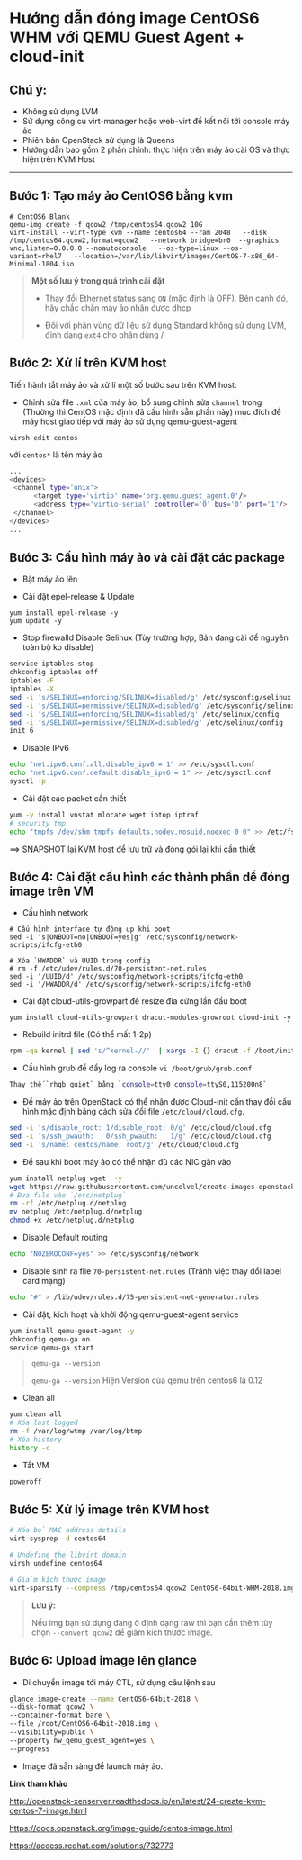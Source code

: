 # Hướng dẫn đóng image CentOS6 WHM với QEMU Guest Agent + cloud-init

## Chú ý:

- Không sử dụng LVM 
- Sử dụng công cụ virt-manager hoặc web-virt để kết nối tới console máy ảo
- Phiên bản OpenStack sử dụng là Queens
- Hướng dẫn bao gồm 2 phần chính: thực hiện trên máy ảo cài OS và thực hiện trên KVM Host

----------------------

## Bước 1: Tạo máy ảo CentOS6 bằng kvm 

``` 
# CentOS6 Blank
qemu-img create -f qcow2 /tmp/centos64.qcow2 10G
virt-install --virt-type kvm --name centos64 --ram 2048   --disk /tmp/centos64.qcow2,format=qcow2   --network bridge=br0  --graphics vnc,listen=0.0.0.0 --noautoconsole   --os-type=linux --os-variant=rhel7   --location=/var/lib/libvirt/images/CentOS-7-x86_64-Minimal-1804.iso
```

> **Một số lưu ý trong quá trình cài đặt**
> 
> - Thay đổi Ethernet status sang `ON` (mặc định là OFF). Bên cạnh đó, hãy chắc chắn máy ảo nhận được dhcp
> 
> - Đối với phân vùng dữ liệu sử dụng Standard không sử dụng LVM, định dạng `ext4` cho phân dùng /


## Bước 2: Xử lí trên KVM host 

Tiến hành tắt máy ảo và xử lí một số bước sau trên KVM host:

- Chỉnh sửa file `.xml` của máy ảo, bổ sung chỉnh sửa `channel` trong <devices> (Thường thì CentOS mặc định đã cấu hình sẵn phần này) mục đích để máy host giao tiếp với máy ảo sử dụng qemu-guest-agent

`virsh edit centos`

với `centos*` là tên máy ảo

``` sh
...
<devices>
 <channel type='unix'>
      <target type='virtio' name='org.qemu.guest_agent.0'/>
      <address type='virtio-serial' controller='0' bus='0' port='1'/>
 </channel>
</devices>
...
```

## Bước 3: Cấu hình máy ảo và cài đặt các package

- Bật máy ảo lên

- Cài đặt epel-release & Update 
```
yum install epel-release -y
yum update -y
```

- Stop firewalld Disable Selinux (Tùy trường hợp, Bản đang cài để nguyên toàn bộ ko disable)

``` sh
service iptables stop
chkconfig iptables off
iptables -F
iptables -X
sed -i 's/SELINUX=enforcing/SELINUX=disabled/g' /etc/sysconfig/selinux
sed -i 's/SELINUX=permissive/SELINUX=disabled/g' /etc/sysconfig/selinux
sed -i 's/SELINUX=enforcing/SELINUX=disabled/g' /etc/selinux/config
sed -i 's/SELINUX=permissive/SELINUX=disabled/g' /etc/selinux/config
init 6
```

- Disable IPv6
```sh
echo "net.ipv6.conf.all.disable_ipv6 = 1" >> /etc/sysctl.conf
echo "net.ipv6.conf.default.disable_ipv6 = 1" >> /etc/sysctl.conf
sysctl -p
```

- Cài đặt các packet cần thiết 

```sh
yum -y install vnstat mlocate wget iotop iptraf
# security tmp
echo "tmpfs /dev/shm tmpfs defaults,nodev,nosuid,noexec 0 0" >> /etc/fstab
```

==> SNAPSHOT lại KVM host để lưu trữ và đóng gói lại khi cần thiết

## Bước 4: Cài đặt cấu hình các thành phần dể đóng image trên VM 

- Cấu hình network 

```
# Cấu hình interface tự động up khi boot 
sed -i 's|ONBOOT=no|ONBOOT=yes|g' /etc/sysconfig/network-scripts/ifcfg-eth0

# Xóa `HWADDR` và UUID trong config
# rm -f /etc/udev/rules.d/70-persistent-net.rules
sed -i '/UUID/d' /etc/sysconfig/network-scripts/ifcfg-eth0
sed -i '/HWADDR/d' /etc/sysconfig/network-scripts/ifcfg-eth0
```
- Cài đặt cloud-utils-growpart để resize đĩa cứng lần đầu boot

```
yum install cloud-utils-growpart dracut-modules-growroot cloud-init -y
```

-  Rebuild initrd file (Có thể mất 1-2p)

``` sh 
rpm -qa kernel | sed 's/^kernel-//'  | xargs -I {} dracut -f /boot/initramfs-{}.img {}
```

- Cấu hình grub để đẩy log ra console `vi /boot/grub/grub.conf`

``` sh 
Thay thế `rhgb quiet` bằng `console=tty0 console=ttyS0,115200n8`
```

- Để máy ảo trên OpenStack có thể nhận được Cloud-init cần thay đổi cấu hình mặc định bằng cách sửa đổi file `/etc/cloud/cloud.cfg`. 

``` sh
sed -i 's/disable_root: 1/disable_root: 0/g' /etc/cloud/cloud.cfg
sed -i 's/ssh_pwauth:   0/ssh_pwauth:   1/g' /etc/cloud/cloud.cfg
sed -i 's/name: centos/name: root/g' /etc/cloud/cloud.cfg
```

- Để sau khi boot máy ảo có thể nhận đủ các NIC gắn vào

``` sh 
yum install netplug wget  -y
wget https://raw.githubusercontent.com/uncelvel/create-images-openstack/master/scripts_all/netplug_centos6 -O netplug
# Đưa file vào `/etc/netplug`
rm -rf /etc/netplug.d/netplug
mv netplug /etc/netplug.d/netplug
chmod +x /etc/netplug.d/netplug
```

- Disable Default routing

``` sh
echo "NOZEROCONF=yes" >> /etc/sysconfig/network
```

- Disable sinh ra file `70-persistent-net.rules` (Tránh việc thay đổi label card mạng)

``` sh 
echo "#" > /lib/udev/rules.d/75-persistent-net-generator.rules
```

- Cài đặt, kích hoạt và khởi động qemu-guest-agent service

``` sh 
yum install qemu-guest-agent -y
chkconfig qemu-ga on
service qemu-ga start
```

> `qemu-ga --version`
> 
> `qemu-ga --version` Hiện Version của qemu trên centos6 là 0.12


- Clean all 

``` sh 
yum clean all
# Xóa last logged
rm -f /var/log/wtmp /var/log/btmp
# Xóa history 
history -c
```

- Tắt VM 

``` sh 
poweroff
```

## Bước 5: Xử lý image trên KVM host

``` sh
# Xóa bỏ MAC address details
virt-sysprep -d centos64

# Undefine the libvirt domain
virsh undefine centos64

# Giảm kích thước image
virt-sparsify --compress /tmp/centos64.qcow2 CentOS6-64bit-WHM-2018.img
```

> **Lưu ý:**
> 
> Nếu img bạn sử dụng đang ở định dạng raw thì bạn cần thêm tùy chọn `--convert qcow2` để giảm kích thước image.

## Bước 6: Upload image lên glance

- Di chuyển image tới máy CTL, sử dụng câu lệnh sau

``` sh
glance image-create --name CentOS6-64bit-2018 \
--disk-format qcow2 \
--container-format bare \
--file /root/CentOS6-64bit-2018.img \
--visibility=public \
--property hw_qemu_guest_agent=yes \
--progress
```

- Image đã sẵn sàng để launch máy ảo.


**Link tham khảo**

http://openstack-xenserver.readthedocs.io/en/latest/24-create-kvm-centos-7-image.html

https://docs.openstack.org/image-guide/centos-image.html

https://access.redhat.com/solutions/732773
